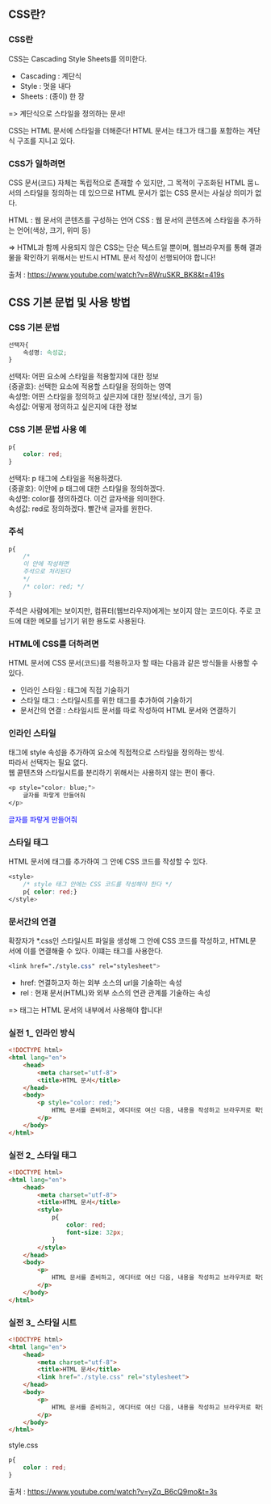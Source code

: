 ## CSS란? 

### CSS란
CSS는 Cascading Style Sheets를 의미한다.
- Cascading : 계단식
- Style : 멋을 내다
- Sheets : (종이) 한 장

=> 계단식으로 스타일을 정의하는 문서!

CSS는 HTML 문서에 스타일을 더해준다! 
HTML 문서는 태그가 태그를 포함하는 계단식 구조를 지니고 있다.

### CSS가 일하려면
CSS 문서(코드) 자체는 독립적으로 존재할 수 있지만, 그 목적이 구조화된 HTML 뭄ㄴ서의 스타일을 정의하는 데 있으므로 HTML 문서가 없는 CSS 문서는 사실상 의미가 없다.

HTML : 웹 문서의 콘텐츠를 구성하는 언어
CSS : 웹 문서의 콘텐츠에 스타일을 추가하는 언어(색상, 크기, 위미 등)

=> HTML과 함께 사용되지 않은 CSS는 단순 텍스트일 뿐이며, 웹브라우저를 통해 결과물을 확인하기 위해서는 반드시 HTML 문서 작성이 선행되어야 합니다!

출처 : https://www.youtube.com/watch?v=8WruSKR_BK8&t=419s

## CSS 기본 문법 및 사용 방법

### CSS 기본 문법

``` css
선택자{
	속성명: 속성값;
}
```

선택자: 어떤 요소에 스타일을 적용할지에 대한 정보  
{중괄호}: 선택한 요소에 적용할 스타일을 정의하는 영역  
속성명: 어떤 스타일을 정의하고 싶은지에 대한 정보(색상, 크기 등)  
속성값: 어떻게 정의하고 싶은지에 대한 정보

### CSS 기본 문법 사용 예

``` css
p{
	color: red;
}
```
선택자: p 태그에 스타일을 적용하겠다.  
{중괄호}: 이안에 p 태그에 대한 스타일을 정의하겠다.  
속성명: color를 정의하겠다. 이건 글자색을 의미한다.  
속성값: red로 정의하겠다. 빨간색 글자를 원한다.

### 주석
``` css
p{
	/*
	이 안에 작성하면
	주석으로 처리된다
	*/
	/* color: red; */
}
```
주석은 사람에게는 보이지만, 컴퓨터(웹브라우저)에게는 보이지 않는 코드이다.
주로 코드에 대한 메모를 남기기 위한 용도로 사용된다.

### HTML에 CSS를 더하려면
HTML 문서에 CSS 문서(코드)를 적용하고자 할 때는 다음과 같은 방식들을 사용할 수 있다.
- 인라인 스타일 : 태그에 직접 기술하기
- 스타일 태그 : 스타일시트를 위한 태그를 추가하여 기술하기
- 문서간의 연결 : 스타일시트 문서를 따로 작성하여 HTML 문서와 연결하기

### 인라인 스타일
태그에 style 속성을 추가하여 요소에 직접적으로 스타일을 정의하는 방식.  
따라서 선택자는 필요 없다.   
웹 콛텐츠와 스타일시트를 분리하기 위해서는 사용하지 않는 편이 좋다.
``` css
<p style="color: blue;">
	글자를 파랗게 만들어줘
</p>
```
<p style="color: blue;">
	글자를 파랗게 만들어줘
</p>

### 스타일 태그
HTML 문서에 <style></style> 태그를 추가하여 그 안에 CSS 코드를 작성할 수 있다.

``` css
<style>
	/* style 태그 안에는 CSS 코드를 작성해야 한다 */
	p{ color: red;}
</style>
```

### 문서간의 연결
확장자가 *.css인 스타일시트 파일을 생성해 그 안에 CSS 코드를 작성하고, HTML문서에 이를 연결해줄 수 있다. 이떄는 <link> 태그를 사용한다.

``` css
<link href="./style.css" rel="stylesheet">
```

- href: 연결하고자 하는 외부 소스의 url을 기술하는 속성
- rel : 현재 문서(HTML)와 외부 소스의 연관 관계를 기술하는 속성

=> <link> 태그는 HTML 문서의 <head></head> 내부에서 사용해야 합니다!

### 실전 1_ 인라인 방식
``` html
<!DOCTYPE html>
<html lang="en">
    <head>
        <meta charset="utf-8">
        <title>HTML 문서</title>
    </head>
    <body>
        <p style="color: red;">
            HTML 문서를 준비하고, 에디터로 여신 다음, 내용을 작성하고 브라우저로 확인해주세요.
        </p>
    </body>
</html>
```

### 실전 2_ 스타일 태그
``` html
<!DOCTYPE html>
<html lang="en">
    <head>
        <meta charset="utf-8">
        <title>HTML 문서</title>
        <style>
            p{
                color: red;
                font-size: 32px;
            }
        </style>
    </head>
    <body>
        <p>
            HTML 문서를 준비하고, 에디터로 여신 다음, 내용을 작성하고 브라우저로 확인해주세요.
        </p>
    </body>
</html>
```

### 실전 3_ 스타일 시트
``` html
<!DOCTYPE html>
<html lang="en">
    <head>
        <meta charset="utf-8">
        <title>HTML 문서</title>
        <link href="./style.css" rel="stylesheet">
    </head>
    <body>
        <p>
            HTML 문서를 준비하고, 에디터로 여신 다음, 내용을 작성하고 브라우저로 확인해주세요.
        </p>
    </body>
</html>
```
style.css 
``` css
p{
    color : red;
}
```


출처 : https://www.youtube.com/watch?v=yZq_B6cQ9mo&t=3s
